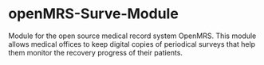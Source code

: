 # openMRS-Surve-Module
Module for the open source medical record system OpenMRS. This module allows medical offices to keep digital copies of periodical surveys that help them monitor the recovery progress of their patients.
